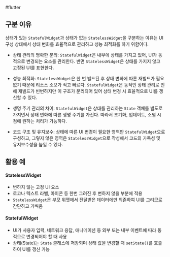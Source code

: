 #flutter

## 구분 이유
상태가 있는 `StatefulWidget`과 상태가 없는 `StatelessWidget`을 구분하는 이유는 UI 구성 상태에서 상태 변화를 효율적으로 관리하고 성능 최적화를 하기 위함이다.


- 상태 관리의 명확한 분리: `StatefulWidget`은 내부에 상태를 가지고 있어, UI가 동적으로 변경되는 요소를 관리한다. 반면 `StatelessWidget`은 상태를 가지지 않고 고정된 UI를 표현한다.

- 성능 최적화: `StatelessWidget`은 한 번 빌드된 후 상태 변화에 따른 재빌드가 필요 없기 때문에 리소스 소모가 적고 빠르다. `StatefulWidget`은 동적인 상태 관리로 인해 재빌드가 빈번하지만 이 구조가 분리되어 있어 상태 변경 시 효율적으로 UI를 갱신할 수 있다.

- 생명 주기 관리의 차이: `StatefulWidget`은 상태를 관리하는 `State` 객체를 별도로 가지면서 상태 변화에 따른 생명 주기를 가진다. 따라서 초기화, 업데이트, 소멸 시점에 원하는 처리가 가능하다.

- 코드 구조 및 유지보수: 상태에 따른 UI 변경이 필요한 영역만 `StatefulWidget`으로 구성하고, 그렇지 않은 영역은 `StatelessWidget`으로 작성해서 코드의 가독성 및 유지보수성을 높일 수 있다.


## 활용 예

#### StatelessWidget
- 변하지 않는 고정 UI 요소
- 로고나 텍스트 라벨, 아이콘 등 한번 그려진 후 변하지 않을 부분에 적용
- `StatelessWidget`은 부모 위젯에서 전달받은 데이터에만 의존하여 UI를 그리므로 간단하고 가벼움

#### StatefulWidget
- UI가 사용자 입력, 네트워크 응답, 애니메이션 등 외부 또는 내부 이벤트에 따라 동적으로 변경되어야 할 때 사용
- 상태(State)는 `State` 클래스에 저장되며 상태 값을 변경할 때 `setState()`를 호출하여 UI를 갱신 가능